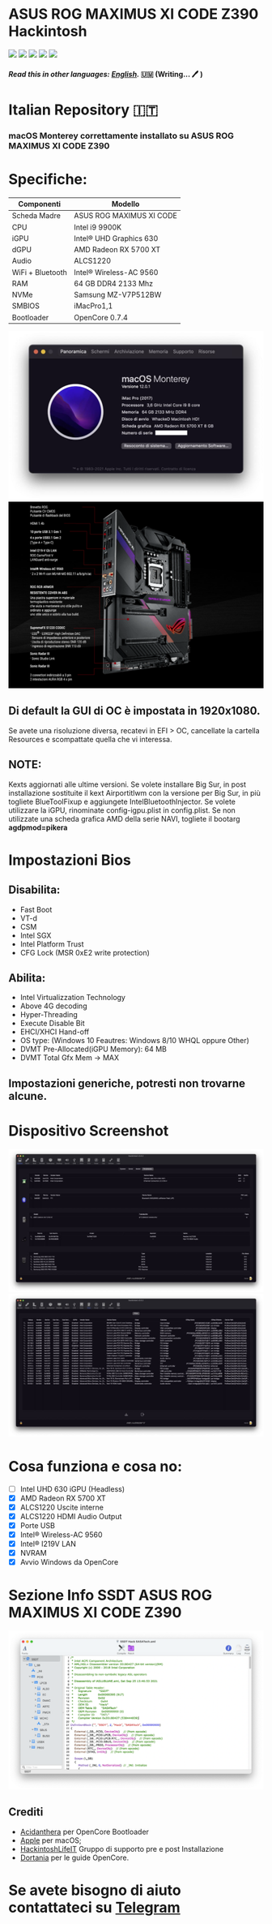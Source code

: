# ASUS ROG MAXIMUS XI CODE Z390 Hackintosh
[![](https://img.shields.io/badge/Gitter%20HL%20Community-Chat-informational?style=flat&logo=gitter&logoColor=white&color=ed1965)](https://gitter.im/Hackintosh-Life-IT/community)
[![](https://img.shields.io/badge/Repository-SASATech-informational?style=flat&logo=apple&logoColor=white&color=9debeb)](https://github.com/SASA-Tech?tab=repositories)
[![](https://img.shields.io/badge/Telegram-HackintoshLifeIT-informational?style=flat&logo=telegram&logoColor=white&color=5fb659)](https://t.me/HackintoshLife_it)
[![](https://img.shields.io/badge/Facebook-HackintoshLifeIT-informational?style=flat&logo=facebook&logoColor=white&color=3a4dc9)](https://www.facebook.com/hackintoshlife/)
[![](https://img.shields.io/badge/Instagram-HackintoshLifeIT-informational?style=flat&logo=instagram&logoColor=white&color=8a178a)](https://www.instagram.com/hackintoshlife.it_official/)
#### *Read this in other languages: [English](README.EN.md).* 🇺🇲 (Writing... :pen: )

# Italian Repository :it: 
### macOS Monterey correttamente installato su ASUS ROG MAXIMUS XI CODE Z390

# Specifiche:

| Componenti       | Modello                            |
| ---------------- | ---------------------------------- |
| Scheda Madre     | ASUS ROG MAXIMUS XI CODE           | 
| CPU              | Intel i9 9900K                     | 
| iGPU             | Intel® UHD Graphics 630            |
| dGPU             | AMD Radeon RX 5700 XT              |
| Audio            | ALCS1220                           |
| WiFi + Bluetooth | Intel® Wireless-AC 9560            |
| RAM              | 64 GB DDR4 2133 Mhz                |
| NVMe             | Samsung MZ-V7P512BW                |
| SMBIOS           | iMacPro1,1                         |
| Bootloader       | OpenCore 0.7.4                     |

![infodp0](./Screenshot/AboutThisMac.png)
![infodp1](./Screenshot/Mobo.png)

## Di default la GUI di OC è impostata in 1920x1080.
Se avete una risoluzione diversa, recatevi in EFI > OC, cancellate la cartella Resources e scompattate quella che vi interessa.

## NOTE:
Kexts aggiornati alle ultime versioni.
Se volete installare Big Sur, in post installazione sostituite il kext Airportitlwm con la versione per Big Sur, in più togliete BlueToolFixup e aggiungete IntelBluetoothInjector.
Se volete utilizzare la iGPU, rinominate config-igpu.plist in config.plist.
Se non utilizzate una scheda grafica AMD della serie NAVI, togliete il bootarg __agdpmod=pikera__

# Impostazioni Bios

## Disabilita:

- Fast Boot
- VT-d
- CSM
- Intel SGX
- Intel Platform Trust
- CFG Lock (MSR 0xE2 write protection)

## Abilita:

- Intel Virtualizzation Technology
- Above 4G decoding
- Hyper-Threading
- Execute Disable Bit
- EHCI/XHCI Hand-off
- OS type: (Windows 10 Feautres: Windows 8/10 WHQL oppure Other)
- DVMT Pre-Allocated(iGPU Memory): 64 MB
- DVMT Total Gfx Mem → MAX

## Impostazioni generiche, potresti non trovarne alcune.
  
# Dispositivo Screenshot
![infodp1](./Screenshot/Peripherials.png)
![infodp2](./Screenshot/PCIe.png)

# Cosa funziona e cosa no:
- [ ] Intel UHD 630 iGPU (Headless)
- [x] AMD Radeon RX 5700 XT
- [x] ALCS1220 Uscite interne
- [x] ALCS1220 HDMI Audio Output
- [x] Porte USB
- [x] Intel® Wireless-AC 9560
- [x] Intel® I219V LAN
- [x] NVRAM
- [x] Avvio Windows da OpenCore

# Sezione Info SSDT ASUS ROG MAXIMUS XI CODE Z390

![SSDT](./Screenshot/SSDT.png)

## Crediti

- [Acidanthera](https://github.com/acidanthera) per OpenCore Bootloader
- [Apple](https://apple.com) per macOS;
- [HackintoshLifeIT](https://github.com/Hackintoshlifeit) Gruppo di supporto pre e post Installazione
- [Dortania](https://github.com/dortania) per le guide OpenCore.

# Se avete bisogno di aiuto contattateci su [Telegram](https://t.me/HackintoshLife_it)
